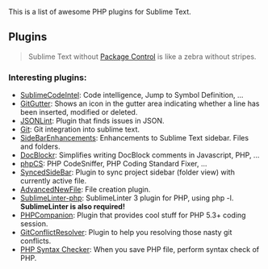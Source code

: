 This is a list of awesome PHP plugins for Sublime Text.

## Plugins
> Sublime Text without [Package Control](https://sublime.wbond.net/) is like a zebra without stripes.

### Interesting plugins:
  * [SublimeCodeIntel](https://github.com/SublimeCodeIntel/SublimeCodeIntel): Code intelligence, Jump to Symbol Definition, ...
  * [GitGutter](https://github.com/jisaacks/GitGutter): Shows an icon in the gutter area indicating whether a line has been inserted, modified or deleted.
  * [JSONLint](https://bitbucket.org/hmml/jsonlint): Plugin that finds issues in JSON.
  * [Git](https://github.com/kemayo/sublime-text-git): Git integration into sublime text.
  * [SideBarEnhancements](https://github.com/titoBouzout/SideBarEnhancements): Enhancements to Sublime Text sidebar. Files and folders.
  * [DocBlockr](https://github.com/spadgos/sublime-jsdocs): Simplifies writing DocBlock comments in Javascript, PHP, ...
  * [phpCS](https://github.com/benmatselby/sublime-phpcs): PHP CodeSniffer, PHP Coding Standard Fixer, ...
  * [SyncedSideBar](https://github.com/sobstel/SyncedSideBar):  Plugin to sync project sidebar (folder view) with currently active file.
  * [AdvancedNewFile](https://github.com/skuroda/Sublime-AdvancedNewFile): File creation plugin.
  * [SublimeLinter-php](https://github.com/SublimeLinter/SublimeLinter-php): SublimeLinter 3 plugin for PHP, using php -l. **SublimeLinter is also required!**
  * [PHPCompanion](https://github.com/erichard/SublimePHPCompanion): Plugin that provides cool stuff for PHP 5.3+ coding session.
  * [GitConflictResolver](https://github.com/Zeeker/sublime-GitConflictResolver): Plugin to help you resolving those nasty git conflicts.
  * [PHP Syntax Checker](https://github.com/naomichi-y/php_syntax_checker): When you save PHP file, perform syntax check of PHP.
